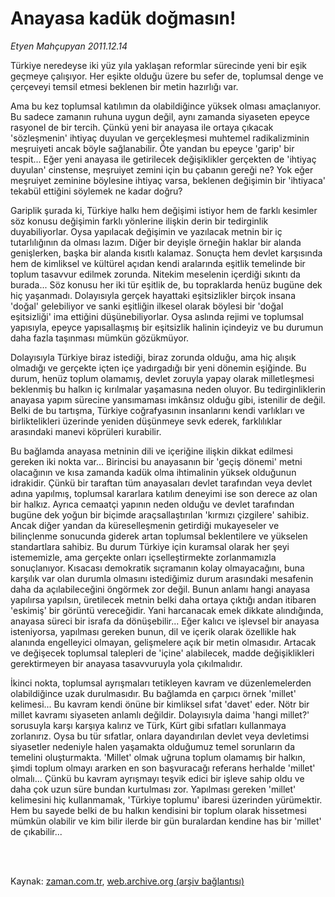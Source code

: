 # Anayasa kadük doğmasın!

*Etyen Mahçupyan 2011.12.14*

<td class="columnist-detail">
<p>Türkiye neredeyse iki yüz yıla yaklaşan reformlar sürecinde yeni bir eşik geçmeye çalışıyor. Her eşikte olduğu üzere bu sefer de, toplumsal denge ve çerçeveyi temsil etmesi beklenen bir metin hazırlığı var.</p>
<p>
<div id="haberMetinDiv">
<p>Ama bu kez toplumsal katılımın da olabildiğince yüksek olması amaçlanıyor. Bu sadece zamanın ruhuna uygun değil, aynı zamanda siyaseten epeyce rasyonel de bir tercih. Çünkü yeni bir anayasa ile ortaya çıkacak 'sözleşmenin' ihtiyaç duyulan ve gerçekleşmesi muhtemel radikalizminin meşruiyeti ancak böyle sağlanabilir. Öte yandan bu epeyce 'garip' bir tespit... Eğer yeni anayasa ile getirilecek değişiklikler gerçekten de 'ihtiyaç duyulan' cinstense, meşruiyet zemini için bu çabanın gereği ne? Yok eğer meşruiyet zeminine böylesine ihtiyaç varsa, beklenen değişimin bir 'ihtiyaca' tekabül ettiğini söylemek ne kadar doğru?
<p>Gariplik şurada ki, Türkiye halkı hem değişimi istiyor hem de farklı kesimler söz konusu değişimin farklı yönlerine ilişkin derin bir tedirginlik duyabiliyorlar. Oysa yapılacak değişimin ve yazılacak metnin bir iç tutarlılığının da olması lazım. Diğer bir deyişle örneğin haklar bir alanda genişlerken, başka bir alanda kısıtlı kalamaz. Sonuçta hem devlet karşısında hem de kimliksel ve kültürel açıdan kendi aralarında eşitlik temelinde bir toplum tasavvur edilmek zorunda. Nitekim meselenin içerdiği sıkıntı da burada... Söz konusu her iki tür eşitlik de, bu topraklarda henüz bugüne dek hiç yaşanmadı. Dolayısıyla gerçek hayattaki eşitsizlikler birçok insana 'doğal' gelebiliyor ve sanki eşitliğin ilkesel olarak böylesi bir 'doğal eşitsizliği' ima ettiğini düşünebiliyorlar. Oysa aslında rejimi ve toplumsal yapısıyla, epeyce yapısallaşmış bir eşitsizlik halinin içindeyiz ve bu durumun daha fazla taşınması mümkün gözükmüyor.
<p>Dolayısıyla Türkiye biraz istediği, biraz zorunda olduğu, ama hiç alışık olmadığı ve gerçekte içten içe yadırgadığı bir yeni dönemin eşiğinde. Bu durum, henüz toplum olamamış, devlet zoruyla yapay olarak milletleşmesi beklenmiş bu halkın iç kırılmalar yaşamasına neden oluyor. Bu tedirginliklerin anayasa yapım sürecine yansımaması imkânsız olduğu gibi, istenilir de değil. Belki de bu tartışma, Türkiye coğrafyasının insanlarını kendi varlıkları ve birliktelikleri üzerinde yeniden düşünmeye sevk ederek, farklılıklar arasındaki manevi köprüleri kurabilir.
<p>Bu bağlamda anayasa metninin dili ve içeriğine ilişkin dikkat edilmesi gereken iki nokta var... Birincisi bu anayasanın bir 'geçiş dönemi' metni olacağının ve kısa zamanda kadük olma ihtimalinin yüksek olduğunun idrakidir. Çünkü bir taraftan tüm anayasaları devlet tarafından veya devlet adına yapılmış, toplumsal kararlara katılım deneyimi ise son derece az olan bir halkız. Ayrıca cemaatçi yapının neden olduğu ve devlet tarafından bugüne dek yoğun bir biçimde araçsallaştırılan 'kırmızı çizgilere' sahibiz. Ancak diğer yandan da küreselleşmenin getirdiği mukayeseler ve bilinçlenme sonucunda giderek artan toplumsal beklentilere ve yükselen standartlara sahibiz. Bu durum Türkiye için kuramsal olarak her şeyi istememizle, ama gerçekte onları içselleştirmekte zorlanmamızla sonuçlanıyor. Kısacası demokratik sıçramanın kolay olmayacağını, buna karşılık var olan durumla olmasını istediğimiz durum arasındaki mesafenin daha da açılabileceğini öngörmek zor değil. Bunun anlamı hangi anayasa yapılırsa yapılsın, üretilecek metnin belki daha ortaya çıktığı andan itibaren 'eskimiş' bir görüntü vereceğidir. Yani harcanacak emek dikkate alındığında, anayasa süreci bir israfa da dönüşebilir... Eğer kalıcı ve işlevsel bir anayasa isteniyorsa, yapılması gereken bunun, dil ve içerik olarak özellikle hak alanında engelleyici olmayan, gelişmelere açık bir metin olmasıdır. Artacak ve değişecek toplumsal talepleri de 'içine' alabilecek, madde değişiklikleri gerektirmeyen bir anayasa tasavvuruyla yola çıkılmalıdır.
<p>İkinci nokta, toplumsal ayrışmaları tetikleyen kavram ve düzenlemelerden olabildiğince uzak durulmasıdır. Bu bağlamda en çarpıcı örnek 'millet' kelimesi... Bu kavram kendi önüne bir kimliksel sıfat 'davet' eder. Nötr bir millet kavramı siyaseten anlamlı değildir. Dolayısıyla daima 'hangi millet?' sorusuyla karşı karşıya kalırız ve Türk, Kürt gibi sıfatları kullanmaya zorlanırız. Oysa bu tür sıfatlar, onlara dayandırılan devlet veya devletimsi siyasetler nedeniyle halen yaşamakta olduğumuz temel sorunların da temelini oluşturmakta. 'Millet' olmak uğruna toplum olamamış bir halkın, şimdi toplum olmayı ararken en son başvuracağı referans herhalde 'millet' olmalı... Çünkü bu kavram ayrışmayı teşvik edici bir işleve sahip oldu ve daha çok uzun süre bundan kurtulması zor. Yapılması gereken 'millet' kelimesini hiç kullanmamak, 'Türkiye toplumu' ibaresi üzerinden yürümektir. Hem bu sayede belki de bu halkın kendisini bir toplum olarak hissetmesi mümkün olabilir ve kim bilir ilerde bir gün buralardan kendine has bir 'millet' de çıkabilir... </p></p></p></p></p></div>
</p>


<p><br>
		 </br></p></td>

Kaynak: [zaman.com.tr](http://zaman.com.tr/yazar.do?yazino=1214508), [web.archive.org (arşiv bağlantısı)](http://web.archive.org/web/20120111080325/http://zaman.com.tr:80/yazar.do?yazino=1214508)
